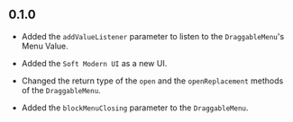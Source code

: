## 0.1.0

* Added the `addValueListener` parameter to listen to the `DraggableMenu`'s Menu Value.

* Added the `Soft Modern UI` as a new UI.

* Changed the return type of the `open` and the `openReplacement` methods of the `DraggableMenu`.

* Added the `blockMenuClosing` parameter to the `DraggableMenu`.